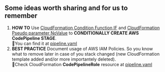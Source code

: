 ## Some ideas worth sharing and for us to remember

1. **HOW TO** Use [CloudFormation Condition Function IF](https://docs.aws.amazon.com/AWSCloudFormation/latest/UserGuide/intrinsic-function-reference-conditions.html#intrinsic-function-reference-conditions-if) and [CloudFormation Pseudo parameter NoValue](https://docs.aws.amazon.com/AWSCloudFormation/latest/UserGuide/pseudo-parameter-reference.html#cfn-pseudo-param-novalue) to **CONDITIONALLY CREATE AWS CodePipeline STAGE**.<br/>:eyes:You can find it at [pipeline.yaml](pipeline.yaml)
2. **BEST PRACTICE** Document usage of AWS IAM Policies. So you know what to remove later in case of you stack changed (new CloudFormation template added and/or more importantely deleted).<br/>:eyes:Check CloudFormation **CodePipelineRole** resource at [pipeline.yaml](pipeline.yaml)
